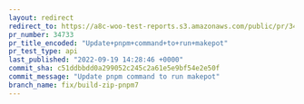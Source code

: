 ```yaml
---
layout: redirect
redirect_to: https://a8c-woo-test-reports.s3.amazonaws.com/public/pr/34733/api/index.html
pr_number: 34733
pr_title_encoded: "Update+pnpm+command+to+run+makepot"
pr_test_type: api
last_published: "2022-09-19 14:28:46 +0000"
commit_sha: c51ddbbdd0a299052c245c2a61e5e9bf54e2e50f
commit_message: "Update pnpm command to run makepot"
branch_name: fix/build-zip-pnpm7
---
```

